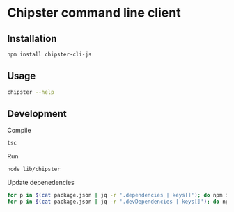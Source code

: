 # Chipster command line client

## Installation

```bash
npm install chipster-cli-js
```

## Usage

```bash
chipster --help
```

## Development

Compile

```bash
tsc
```

Run

```bash
node lib/chipster
```

Update depenedencies

```bash
for p in $(cat package.json | jq -r '.dependencies | keys[]'); do npm install $p@latest --save; done
for p in $(cat package.json | jq -r '.devDependencies | keys[]'); do npm install $p@latest --save-dev; done
```
